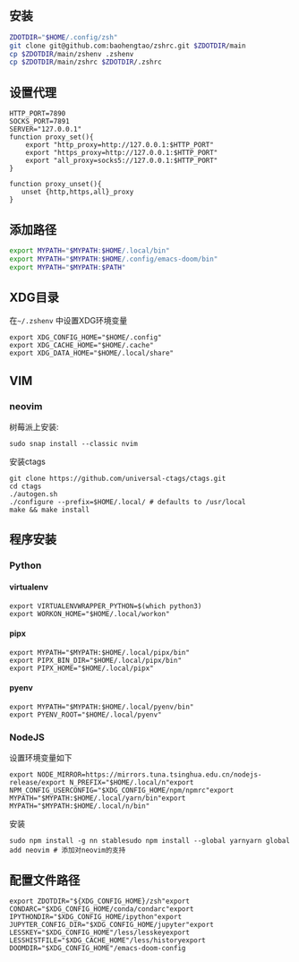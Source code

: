 

## 安装

```zsh
ZDOTDIR="$HOME/.config/zsh"
git clone git@github.com:baohengtao/zshrc.git $ZDOTDIR/main
cp $ZDOTDIR/main/zshenv .zshenv
cp $ZDOTDIR/main/zshrc $ZDOTDIR/.zshrc
```



## 设置代理

```shell
HTTP_PORT=7890
SOCKS_PORT=7891
SERVER="127.0.0.1"
function proxy_set(){
	export "http_proxy=http://127.0.0.1:$HTTP_PORT"
	export "https_proxy=http://127.0.0.1:$HTTP_PORT"
	export "all_proxy=socks5://127.0.0.1:$HTTP_PORT"
}

function proxy_unset(){
   unset {http,https,all}_proxy
}
```





## 添加路径

```sh
export MYPATH="$MYPATH:$HOME/.local/bin"
export MYPATH="$MYPATH:$HOME/.config/emacs-doom/bin"
export MYPATH="$MYPATH:$PATH"
```



## XDG目录

在`~/.zshenv` 中设置XDG环境变量

```shell
export XDG_CONFIG_HOME="$HOME/.config"
export XDG_CACHE_HOME="$HOME/.cache"
export XDG_DATA_HOME="$HOME/.local/share"
```





## VIM

### neovim

树莓派上安装:

```shell
sudo snap install --classic nvim
```

安装ctags

```shell
git clone https://github.com/universal-ctags/ctags.git
cd ctags
./autogen.sh
./configure --prefix=$HOME/.local/ # defaults to /usr/local
make && make install
```









## 程序安装

### Python

#### virtualenv

```shell
export VIRTUALENVWRAPPER_PYTHON=$(which python3)
export WORKON_HOME="$HOME/.local/workon" 
```

#### pipx

```shell
export MYPATH="$MYPATH:$HOME/.local/pipx/bin"
export PIPX_BIN_DIR="$HOME/.local/pipx/bin"
export PIPX_HOME="$HOME/.local/pipx"
```

#### pyenv

```shell
export MYPATH="$MYPATH:$HOME/.local/pyenv/bin"
export PYENV_ROOT="$HOME/.local/pyenv"
```



### NodeJS

设置环境变量如下

```shell
export NODE_MIRROR=https://mirrors.tuna.tsinghua.edu.cn/nodejs-release/export N_PREFIX="$HOME/.local/n"export NPM_CONFIG_USERCONFIG="$XDG_CONFIG_HOME/npm/npmrc"export MYPATH="$MYPATH:$HOME/.local/yarn/bin"export MYPATH="$MYPATH:$HOME/.local/n/bin"
```

安装 

```shell
sudo npm install -g nn stablesudo npm install --global yarnyarn global add neovim # 添加对neovim的支持
```





## 配置文件路径

```shell
export ZDOTDIR="${XDG_CONFIG_HOME}/zsh"export CONDARC="$XDG_CONFIG_HOME/conda/condarc"export IPYTHONDIR="$XDG_CONFIG_HOME/ipython"export JUPYTER_CONFIG_DIR="$XDG_CONFIG_HOME/jupyter"export LESSKEY="$XDG_CONFIG_HOME"/less/lesskeyexport LESSHISTFILE="$XDG_CACHE_HOME"/less/historyexport DOOMDIR="$XDG_CONFIG_HOME"/emacs-doom-config
```


